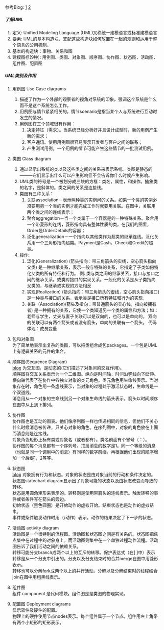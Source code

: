 参考Blog:
[1](https://www.jianshu.com/p/617f6f413452)
[2](https://www.cnblogs.com/ywqu/archive/2009/12/29/1634804.html)
##### 了解UML
1. 定义: Unified Modeling Language (UML)又称统一建模语言或标准建模语言
2. 要素: UML的基本构造块、支配这些构造块如何放置在一起的规则和运用于整个语言的公用机制。
3. 基本的构造块：事物、关系和图
4. 建模图标(9种): 用例图、类图、对象图、顺序图、协作图、状态图、活动图、组件图、配置图

##### UML类别及作用
1. 用例图 Use Case diagrams
   1. 描述了作为一个外部的观察者的视角对系统的印象。强调这个系统是什么而不是这个系统怎么工作。
   2. 用例图与情节紧紧相关的。情节scenario是指当某个人与系统进行互动时发生的情况。
   3. 用例图在三个领域很有作用：
       1. 决定特征（需求）。当系统已经分析好并且设计成型时，新的用例产生新的需求；
       2. 客户通讯。使用用例图很容易表示开发者与客户之间的联系；
       3. 产生测试用例。一个用例的情节可能产生这些情节的一批测试用例。

2. 类图 Class diagram
   1. 通过显示出系统的类以及这些类之间的关系来表示系统。类图是静态的———它们显示出什么可以产生影响但不会告诉你什么时候产生影响。
   2. UML类的符号是一个被划分成三块的方框：类名，属性，和操作。抽象类的名字，是斜体的。类之间的关系是连接线。
   3. 类图有三种关系：
       1. 关联association－表示两种类的实例间的关系。如果一个类的实例必须要用另一个类的实例才能完成工作时就要用关联。在图中，关联用两个类之间的连线表示；
       2. 聚合aggregation－当一个类属于一个容器是的一种特殊关系。聚合用一个带菱形的连线，菱形指向具有整体性质的类。在我们的图里，Order是OrderDetails的容器；
       3. 泛化generalization－一个指向以其他类作为超类的继承连线。泛化关系用一个三角形指向超类。Payment是Cash，Check和Credit的超类。
   4. 操作:
        1. 泛化(Generalization) (箭头指向：带三角箭头的实线，空心箭头指向父类)
            是一种继承关系，表示一般与特殊的关系，它指定了子类如何特化父类的所有特征和行为。
            例: 类与类之间的继承关系，接口与接口之间的继承关系，或类对接口的实现关系。一般化的关系是从子类指向父类的，与继承或实现的方法相反
        2. 实现(Realization) (箭头指向：带三角箭头的虚线，空心箭头指向接口)
            是一种类与接口的关系，表示类是接口所有特征和行为的实现.
        3. 关联（Association)(箭头及指向：带普通箭头的实心线，指向被拥有者)
            是一种拥有的关系，它使一个类知道另一个类的属性和方法；如：老师与学生，丈夫与妻子关联可以是双向的，也可以是单向的。
            双向的关联可以有两个箭头或者没有箭头，单向的关联有一个箭头。
            代码体现：成员变量
3. 包和对象图 <br/>
    为了简单地表示出复杂的类图，可以把类组合成包packages。一个包是UML上有逻辑关系的元件的集合。

4. 顺序图(Sequence Diagram) <br/>
    [blog](http://www.cnblogs.com/ywqu/archive/2009/12/22/1629426.html)
    为交互图，是动态的(它们描述了对象间的交互作用)。 <br/>
    顺序图将交互关系表示为一个二维图。纵向是时间轴，时间沿竖线向下延伸。横向轴代表了在协作中各独立对象的类元角色。类元角色用生命线表示。当对象存在时，角色用一条虚线表示，当对象的过程处于激活状态时，生命线是一个双道线。 <br/>
    消息用从一个对象的生命线到另一个对象生命线的箭头表示。箭头以时间顺序在图中从上到下排列。 <br/>

5. 协作图 <br/>
    协作图也是互动的图表。他们像序列图一样也传递相同的信息，但他们不关心什么时候消息被传递，只关心对象的角色。在序列图中，对象的角色放在上面而消息则是连接线。 <br/>
    对象角色矩形上标有类或对象名（或者都有）。类名前面有个冒号（：）。 <br/>
    协作图的每个消息都有一个序列号。顶层消息的数字是1。同一个等级的消息（也就是同一个调用中的消息）有同样的数字前缀，再根据他们出现的顺序增加一个后缀1，2等等。 <br/>

6. 状态图 <br/>
    [blog](http://www.cnblogs.com/ywqu/archive/2009/12/17/1626043.html)
    对象拥有行为和状态。对象的状态是由对象当前的行动和条件决定的。状态图statechart diagram显示出了对象可能的状态以及由状态改变而导致的转移。 <br/>
    状态是用圆角矩形来表示的。转移则是使用带箭头的连线表示。触发转移的事件或者条件写在箭头的旁边。 <br/>
    初始状态（黑色圆圈）是开始动作的虚拟开始。结束状态也是动作的虚拟结束。 <br/>
    事件或条件触发动作时用（/动作）表示。动作的结果决定了下一步的状态。 <br/>

7. 活动图 activity diagram <br/>
    活动图是一个很特别的流程图。活动图和状态图之间是有关系的。状态图把焦点集中在过程中的对象身上，而活动图则集中在一个单独过程动作流程。活动图告诉了我们活动之间的依赖关系。 <br/>
    转移可能分支branch成两个以上的互斥的转移。保护表达式（在[ ]中）表示转移是从一个分支中引出的。分支以及分支结束时的合并merge在图中用菱形表示。 <br/>
    转移也可以分解fork成两个以上的并行活动。分解以及分解结束时的线程结合join在图中用粗黑线表示。 <br/>

8. 组件图 <br/>
    组件 component  是代码模块。组件图是是类图的物理实现。

9. 配置图 Deployment diagrams <br/>
    显示软件及硬件的配置。 <br/>
    物理上的硬件使用节点nodes表示。每个组件属于一个节点。组件用左上角带有两个小矩形的矩形表示。